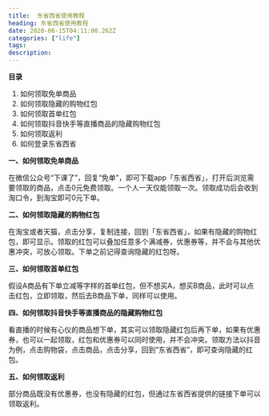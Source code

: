 ```yaml
---
title:  东省西省使用教程
heading: 东省西省使用教程
date: 2020-06-15T04:11:00.262Z
categories: ["life"]
tags: 
description: 
---
```


**目录**  

1. 如何领取免单商品
2. 如何领取隐藏的购物红包
3. 如何领取首单红包
4. 如何领取抖音快手等直播商品的隐藏购物红包
5. 如何领取返利
6. 如何登录东省西省
  
**一、如何领取免单商品**  

在微信公众号“下课了”，回复“免单”，即可下载app「东省西省」，打开后浏览需要领取的商品，点击0元免费领取。一个人一天仅能领取一次。领取成功后会收到淘口令，到淘宝即可0元下单。

**二、如何领取隐藏的购物红包**

在淘宝或者天猫，点击分享，复制连接，回到「东省西省」，如果有隐藏的购物红包，即可显示。领取的红包可以叠加任意多个满减券，优惠券等，并不会与其他优惠冲突，可放心领取。下单之前记得查询隐藏的红包呀。

**三、如何领取首单红包**

假设A商品有下单立减等字样的首单红包，但不想买A，想买B商品，此时可以点击红包，立即领取，然后去B商品下单，同样可以使用。

**四、如何领取抖音快手等直播商品的隐藏购物红包**

看直播的时候有心仪的商品想下单，其实可以领取隐藏红包后再下单，如果有优惠券，也可以一起领取，红包和优惠券可以同时使用，并不会冲突。领取方法以抖音为例，点击购物袋，点击商品，点击分享，回到“东省西省”，即可查询隐藏的红包。

**五、如何领取返利**  

部分商品既没有优惠券，也没有隐藏的红包，但通过东省西省提供的链接下单可以领取返利。


